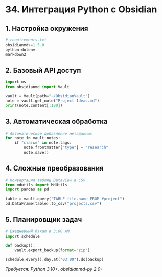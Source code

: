 # 34. Интеграция Python с Obsidian

## 1. Настройка окружения
```python
# requirements.txt
obsidianmd>=1.5.0
python-dotenv
markdown2
```

## 2. Базовый API доступ
```python
import os
from obsidianmd import Vault

vault = Vault(path="~/ObsidianVault")
note = vault.get_note("Project Ideas.md")
print(note.content[:100])
```

## 3. Автоматическая обработка
```python
# Автоматическое добавление метаданных
for note in vault.notes:
    if "статья" in note.tags:
        note.frontmatter["type"] = "research"
        note.save()
```

## 4. Сложные преобразования
```python
# Конвертация таблиц Dataview в CSV
from mdutils import MdUtils
import pandas as pd

table = vault.query("TABLE file.name FROM #project")
pd.DataFrame(table).to_csv("projects.csv")
```

## 5. Планировщик задач
```python
# Ежедневный бэкап в 3:00 AM
import schedule

def backup():
    vault.export_backup(format="zip")

schedule.every().day.at("03:00").do(backup)
```

*Требуется: Python 3.10+, obsidianmd-py 2.0+*